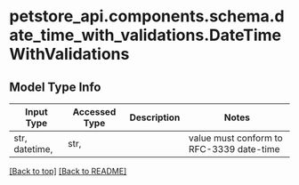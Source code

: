 <a name="top"></a>
<a id="DateTimeWithValidations"></a>
# petstore_api.components.schema.date_time_with_validations.DateTimeWithValidations

## Model Type Info
Input Type | Accessed Type | Description | Notes
------------ | ------------- | ------------- | -------------
str, datetime,  | str,  |  | value must conform to RFC-3339 date-time

[[Back to top]](#top) [[Back to README]](../../../README.md)